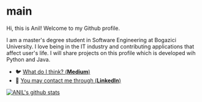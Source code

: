# main
Hi, this is Anil! Welcome to my Github profile.

I am a master's degree student in Software Engineering at Bogazici University. I love being in the IT industry and contributing applications that affect user's life.
I will share projects on this profile which is developed wih Python and Java. 

- 🐦 [What do I think? (**Medium**)](https://medium.com/@anilkilickaplan)
- 🏹 [You may contact me through (**LinkedIn**)](https://linkedin.com/in/anilkilickaplan)

[![ANIL's github stats](https://github-readme-stats.vercel.app/api?username=anilkilickaplan&count_private=true&show_icons=true&theme=radical&hide_rank=false)](https://github.com/anuraghazra/github-readme-stats)
